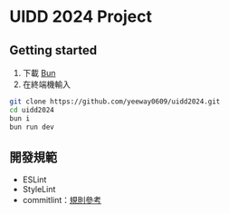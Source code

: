 # UIDD 2024 Project

## Getting started
1. 下載 [Bun](https://bun.sh/docs/installation)
2. 在終端機輸入
```bash
git clone https://github.com/yeeway0609/uidd2024.git
cd uidd2024
bun i
bun run dev
```

## 開發規範
- ESLint
- StyleLint
- commitlint：[規則參考](https://github.com/angular/angular/blob/9fb79d38aade67f6f3bcdac0ffa93b8806baa215/CONTRIBUTING.md#commit)